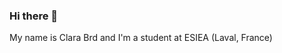 ### Hi there 👋
<!--
**Beezdone/Beezdone** is a ✨ _special_ ✨ repository because its `README.md` (this file) appears on your GitHub profile.

Here are some ideas to get you started:

- 🔭 I’m currently working on ...
- 🌱 I’m currently learning ...
- 👯 I’m looking to collaborate on ...
- 🤔 I’m looking for help with ...
- 💬 Ask me about ...
- 📫 How to reach me: ...
- 😄 Pronouns: ...
- ⚡ Fun fact: ...
 -->
 
 My name is Clara Brd and I'm a student at ESIEA (Laval, France)
 
<!-- - 🌱 I’m currently learning... _a lot of things actually_ 😆 but above all cybersecurity, networking... 

ex de cv : https://github.com/ruppysuppy 

-->
